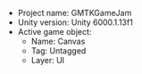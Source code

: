 <!-- UNITY CODE ASSIST INSTRUCTIONS START -->
- Project name: GMTKGameJam
- Unity version: Unity 6000.1.13f1
- Active game object:
  - Name: Canvas
  - Tag: Untagged
  - Layer: UI
<!-- UNITY CODE ASSIST INSTRUCTIONS END -->